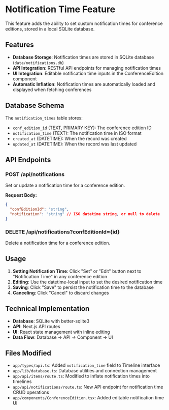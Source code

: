 # Notification Time Feature

This feature adds the ability to set custom notification times for conference editions, stored in a local SQLite database.

## Features

- **Database Storage**: Notification times are stored in SQLite database (`data/notifications.db`)
- **API Integration**: RESTful API endpoints for managing notification times
- **UI Integration**: Editable notification time inputs in the ConferenceEdition component
- **Automatic Inflation**: Notification times are automatically loaded and displayed when fetching conferences

## Database Schema

The `notification_times` table stores:
- `conf_edition_id` (TEXT, PRIMARY KEY): The conference edition ID
- `notification_time` (TEXT): The notification time in ISO format
- `created_at` (DATETIME): When the record was created
- `updated_at` (DATETIME): When the record was last updated

## API Endpoints

### POST /api/notifications
Set or update a notification time for a conference edition.

**Request Body:**
```json
{
  "confEditionId": "string",
  "notification": "string" // ISO datetime string, or null to delete
}
```

### DELETE /api/notifications?confEditionId={id}
Delete a notification time for a conference edition.

## Usage

1. **Setting Notification Time**: Click "Set" or "Edit" button next to "Notification Time" in any conference edition
2. **Editing**: Use the datetime-local input to set the desired notification time
3. **Saving**: Click "Save" to persist the notification time to the database
4. **Canceling**: Click "Cancel" to discard changes

## Technical Implementation

- **Database**: SQLite with better-sqlite3
- **API**: Next.js API routes
- **UI**: React state management with inline editing
- **Data Flow**: Database → API → Component → UI

## Files Modified

- `app/types/api.ts`: Added `notification_time` field to Timeline interface
- `app/lib/database.ts`: Database utilities and connection management
- `app/api/items/route.ts`: Modified to inflate notification times into timelines
- `app/api/notifications/route.ts`: New API endpoint for notification time CRUD operations
- `app/components/ConferenceEdition.tsx`: Added editable notification time UI
